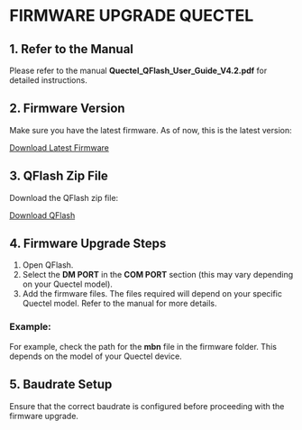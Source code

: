 # FIRMWARE UPGRADE QUECTEL

## 1. Refer to the Manual
Please refer to the manual **Quectel_QFlash_User_Guide_V4.2.pdf** for detailed instructions.

## 2. Firmware Version
Make sure you have the latest firmware. As of now, this is the latest version:

[Download Latest Firmware](https://drive.google.com/file/d/1Et1b5shnVVebnqXa0WQISLvhwguZWGi4/view?usp=drive_link)

## 3. QFlash Zip File
Download the QFlash zip file:

[Download QFlash](https://drive.google.com/file/d/1oirHvXNaBgXJ1SIsighKgWezCP9pkJIL/view?usp=drive_link)

## 4. Firmware Upgrade Steps

1. Open QFlash.
2. Select the **DM PORT** in the **COM PORT** section (this may vary depending on your Quectel model).
3. Add the firmware files. The files required will depend on your specific Quectel model. Refer to the manual for more details.

### Example:
For example, check the path for the **mbn** file in the firmware folder. This depends on the model of your Quectel device.

## 5. Baudrate Setup
Ensure that the correct baudrate is configured before proceeding with the firmware upgrade.

